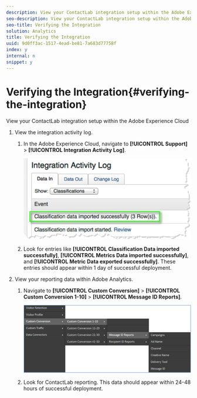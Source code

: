 ```yaml
---
description: View your ContactLab integration setup within the Adobe Experience Cloud
seo-description: View your ContactLab integration setup within the Adobe Experience Cloud
seo-title: Verifying the Integration
solution: Analytics
title: Verifying the Integration
uuid: 9d0ff3ac-1517-4ead-be81-7a683d77758f
index: y
internal: n
snippet: y
---
```


# Verifying the Integration{#verifying-the-integration}

View your ContactLab integration setup within the Adobe Experience Cloud

1. View the integration activity log.
   1. In the Adobe Experience Cloud, navigate to **[!UICONTROL Support]** > **[!UICONTROL Integration Activity Log]**.

      ![](assets/integration_activity_log.png)   
   
   1. Look for entries like **[!UICONTROL Classification Data imported successfully]**, **[!UICONTROL Metrics Data imported successfully]**, and **[!UICONTROL Metric Data exported successfully]**. These entries should appear within 1 day of successful deployment.
1. View your reporting data within Adobe Analytics.
   1. Navigate to **[!UICONTROL Custom Conversion]** > **[!UICONTROL Custom Conversion 1-10]** > **[!UICONTROL Message ID Reports]**.

      ![](assets/reporting.png)   
   
   1. Look for ContactLab reporting. This data should appear within 24-48 hours of successful deployment.
